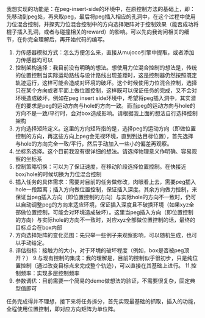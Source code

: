 我想实现的功能是：在peg-insert-side的环境中，在原控制方法的基础上，即：先移动到peg处，再夹取peg，最后将peg插入相应的孔洞中，在这个过程中使用力位混合控制，并探究力位混合控制中的方向选择矩阵对于控制效果（能否成功将棍子插入孔洞，或者与碰撞相关的reward）的影响。可以先向我询问相关的细节，在你完全理解后，再开始代码的编写。

1. 力传感器模拟方式：怎么方便怎么来，直接从mujoco引擎中提取，或者添加力传感器均可以
2. 控制架构选择：我目前没有明确的想法。想使用力位混合控制的想法是，传统的位置控制当实际运动路线与设计路线出现差距时，这是控制器仍然按照既定轨迹运行，这样可能会造成对环境的破坏。这个时候使用力位混合控制，选择只在某个方向或者平面上做位置控制，这样既可以保证任务的完成，又不会对环境造成破坏，例如在peg insert side环境中，希望将peg插入洞中，其实潜在的要求是peg的运动方向与hole的方向一致。而当peg的运动方向与hole的方向不是一致/平行时，会对box造成影响。请根据我上面的想法自行选择控制架构
3. 方向选择矩阵定义。这里的方向矩阵指的是，选择peg的运动方向（即做位置控制的方向，再这些方向上peg会无视环境，直到到达目标位置），首先选择与hole的方向完全一致/平行，然后手动加入一些小的偏差再观察。
4. 坐标系选择。这个目前我没有很详细的想法。请选择物理意义作明确、容易观察的坐标系
5. 控制策略切换：可以为了保证速度，在移动阶段选择位置控制。在快接近box/hole的时候切换为力位混合控制
6. 插入任务的具体需求：需要对目前的任务做修改，肉眼看上去，需要peg插入hole一段距离；插入方向做位置控制，保证插入深度。其余方向做力控制，来保证当peg插入方向（即位置控制的方向）与实际hole的方向不一致时，仍可以自动调整peg的方向来适应环境，保证插入深度且不破换环境（如果xyz全部做位置控制，可能会对环境造成破坏）。这里当peg插入方向（即位置控制的方向）与实际hole的方向不一致时，对应xyz全部做位置控制的话，最终的目标点会在box内部
7. 方向选择矩阵的变化范围：先只举一些例子来观察影响，可以随机生成，也可以手动给定。
8. 评估指标：接触力的大小，对于环境的破坏程度（例如，box是否被peg顶开？）
9.与现有控制的集成：我的理解是，目前的控制似乎很初步，只是纯位置控制（通过改变目标点来完成整个轨迹），可以直接在其基础上进行。
11.控制频率：实现多层控制频率
1. 参数调优：目前需要一个简易的demo做想法的验证，不需要很复杂，固定典型值即可


任务完成得并不理想，接下来将任务拆分，首先实现最基础的抓取，插入的功能，全程使用位置控制，即对应方向矩阵为单位阵。

